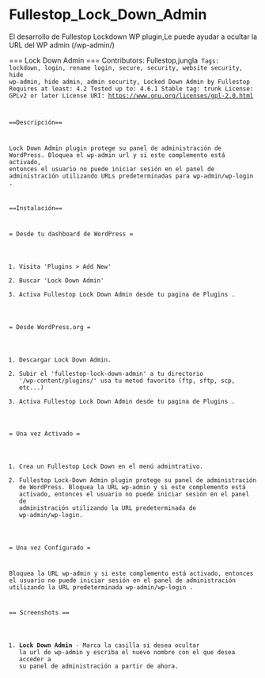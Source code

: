 # Fullestop_Lock_Down_Admin
El desarrollo de Fullestop Lockdown WP plugin,Le puede ayudar a ocultar la URL del WP admin (/wp-admin/)


=== Lock Down Admin ===
Contributors: 	Fullestop,jungla<CODE/>
Tags:	lockdown, login, rename login, secure, security, website security, hide wp-admin, hide admin, admin security,  Locked Down Admin by Fullestop
Requires at least: 4.2
Tested up to: 4.6.1
Stable tag: trunk
License: GPLv2 or later
License URI: https://www.gnu.org/licenses/gpl-2.0.html



==Descripción==

Lock Down Admin plugin protege su panel de administración de WordPress. Bloquea el wp-admin url y si este complemento está activado, entonces el usuario no puede iniciar sesión en el panel de administración utilizando URLs predeterminadas para wp-admin/wp-login .


==Instalación==

= Desde tu dashboard de WordPress  =

1. Visita 'Plugins > Add New'
2. Buscar 'Lock Down Admin'
3. Activa Fullestop Lock Down Admin desde tu pagina de Plugins . 

= Desde WordPress.org =

1. Descargar Lock Down Admin.
2. Subir el 'fullestop-lock-down-admin' a tu directorio '/wp-content/plugins/' usa tu metod favorito (ftp, sftp, scp, etc...)
3. Activa Fullestop Lock Down Admin desde tu pagina de Plugins .

= Una vez Activado =

1. Crea un Fullestop Lock Down en el menú admintrativo.
2. Fullestop Lock-Down Admin plugin protege su panel de administración de WordPress. Bloquea la URL wp-admin y si este complemento está activado, entonces el usuario no puede iniciar sesión en el panel de administración utilizando la URL predeterminada de wp-admin/wp-login.


= Una vez Configurado =

Bloquea la URL wp-admin y si este complemento está activado, entonces el usuario no puede iniciar sesión en el panel de administración utilizando  la URL predeterminada wp-admin/wp-login .


== Screenshots ==
1. **Lock Down Admin** - Marca la casilla si desea ocultar la url de wp-admin y escriba el nuevo nombre con el que desea acceder a su panel de administración a partir de ahora.








































